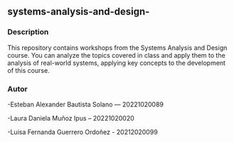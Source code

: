 ## systems-analysis-and-design-

### Description
This repository contains workshops from the Systems Analysis and Design course. You can analyze the topics covered in class and apply them to the analysis of real-world systems, applying key concepts to the development of this course.

### Autor
-Esteban Alexander Bautista Solano –– 20221020089 

-Laura Daniela Muñoz Ipus – 20221020020 

-Luisa Fernanda Guerrero Ordoñez - 20212020099 
